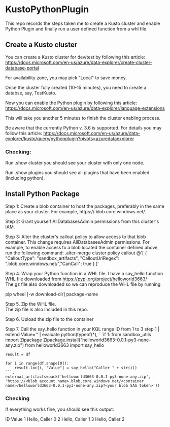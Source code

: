 # KustoPythonPlugin
This repo records the steps taken me to create a Kusto cluster and enable Python Plugin and finally run a user defined function from a whl file.

## Create a Kusto cluster
You can create a Kusto cluster for dev/test by following this article: 
https://docs.microsoft.com/en-us/azure/data-explorer/create-cluster-database-portal

For availability zone, you may pick "Local" to save money.

Once the cluster fully created (10-15 minutes), you need to create a databse, say, TestKusto.

Now you can enable the Python plugin by following this article:
https://docs.microsoft.com/en-us/azure/data-explorer/language-extensions

This will take you another 5 minutes to finish the cluster enabling process.

Be aware that the currently Python v. 3.6 is supported. For details you may follow this article: 
https://docs.microsoft.com/en-us/azure/data-explorer/kusto/query/pythonplugin?pivots=azuredataexplorer

### Checking:
Run .show cluster you should see your cluster with only one node.

Run .show plugins you should see all plugins that have been enabled (including python).

## Install Python Package
Step 1: Create a blob container to host the packages, preferably in the same place as your cluster. For example, 
https://<blob account name>.blob.core.windows.net/<container name>.

Step 2: Grant yourself AllDatabasesAdmin permissions from this cluster's IAM.
  
Step 3: Alter the cluster's callout policy to allow access to that blob container.
This change requires AllDatabasesAdmin permissions. For example, to enable access to a blob located the container defined above, run the following command:
.alter-merge cluster policy callout @'[ { "CalloutType": "sandbox_artifacts", "CalloutUriRegex": "<blob account name>.blob.core.windows.net/<container name>","CanCall": true } ]'
  
Step 4. Wrap your Python function in a WHL file.
I have a say_hello function WHL file downloaded from https://pypi.org/project/helloworld3663/   
The gz file also downloaded so we can reproduce the WHL file by running 

pip wheel [-w download-dir] package-name
  
Step 5. Zip the WHL file.  
The zip file is also included in this repo.  
  
Step 6. Upload the zip file to the container

Step 7. Call the say_hello function in your KQL
range ID from 1 to 3 step 1 
| extend Value=''
| evaluate python(typeof(*), 
    ```if 1:
    from sandbox_utils import Zipackage
    Zipackage.install("helloworld3663-0.0.1-py3-none-any.zip")
    from helloworld3663 import say_hello
    
    result = df
    
    for i in range(df.shape[0]):
        result.loc[i, "Value"] = say_hello("Caller " + str(i))
    ```,
    external_artifacts=pack('helloworld3663-0.0.1-py3-none-any.zip', 'https://<blob account name>.blob.core.windows.net/<container name>/helloworld3663-0.0.1-py3-none-any.zip?<your blob SAS token>'))
    
### Checking
If everything works fine, you should see this output:
  
ID	Value
1	Hello, Caller 0
2	Hello, Caller 1
3	Hello, Caller 2
